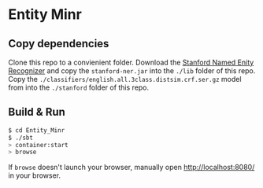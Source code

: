 # Entity Minr #

## Copy dependencies ##

Clone this repo to a convienient folder.
Download the [Stanford Named Enity Recognizer](http://nlp.stanford.edu/downloads/CRF-NER.shtml#Download) and copy the `stanford-ner.jar` into the `./lib` folder of this repo.
Copy the `./classifiers/english.all.3class.distsim.crf.ser.gz` model from into the `./stanford` folder of this repo.

## Build & Run ##

```sh
$ cd Entity_Minr
$ ./sbt
> container:start
> browse
```

If `browse` doesn't launch your browser, manually open [http://localhost:8080/](http://localhost:8080/) in your browser.
